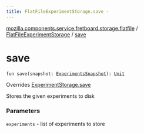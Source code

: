 ```yaml
---
title: FlatFileExperimentStorage.save - 
---
```


[mozilla.components.service.fretboard.storage.flatfile](../index.html) / [FlatFileExperimentStorage](index.html) / [save](./save.html)

# save

`fun save(snapshot: `[`ExperimentsSnapshot`](../../mozilla.components.service.fretboard/-experiments-snapshot/index.html)`): `[`Unit`](https://kotlinlang.org/api/latest/jvm/stdlib/kotlin/-unit/index.html)

Overrides [ExperimentStorage.save](../../mozilla.components.service.fretboard/-experiment-storage/save.html)

Stores the given experiments to disk

### Parameters

`experiments` - list of experiments to store